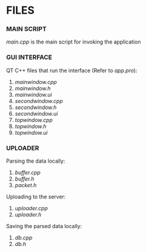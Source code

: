 # FILES

### MAIN SCRIPT

_main.cpp_ is the main script for invoking the application

### GUI INTERFACE

QT C++ files that run the interface (Refer to _app.pro_):

1. _mainwindow.cpp_
2. _mainwindow.h_
3. _mainwindow.ui_
4. _secondwindow.cpp_
5. _secondwindow.h_
6. _secondwindow.ui_
7. _topwindow.cpp_
8. _topwindow.h_
9. _topwindow.ui_

### UPLOADER

Parsing the data locally:
1. _buffer.cpp_
2. _buffer.h_
3. _packet.h_

Uploading to the server:
1. _uploader.cpp_
2. _uploader.h_

Saving the parsed data locally:
1. _db.cpp_
2. _db.h_
